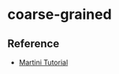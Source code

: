 # coarse-grained

## Reference
- [Martini Tutorial](https://cgmartini.nl/docs/tutorials/Martini3/tutorials.html)
